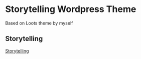 # Storytelling Wordpress Theme
Based on Loots theme by myself

## Storytelling
[Storytelling](http://http://storytelling.io/)
